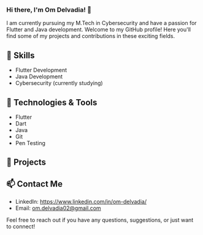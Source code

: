 ### Hi there, I'm Om Delvadia! 👋

I am currently pursuing my M.Tech in Cybersecurity and have a passion for Flutter and Java development. Welcome to my GitHub profile! Here you'll find some of my projects and contributions in these exciting fields.

## 🚀 Skills

- Flutter Development
- Java Development
- Cybersecurity (currently studying)

## 🔧 Technologies & Tools

- Flutter
- Dart
- Java
- Git
- Pen Testing

## 📂 Projects

## 📫 Contact Me

- LinkedIn: https://www.linkedin.com/in/om-delvadia/
- Email: om.delvadia02@gmail.com

Feel free to reach out if you have any questions, suggestions, or just want to connect!


